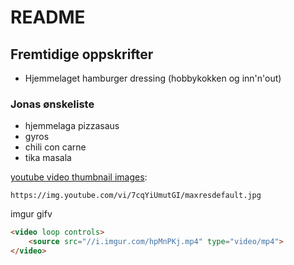 # README

## Fremtidige oppskrifter

- Hjemmelaget hamburger dressing (hobbykokken og inn'n'out)

### Jonas ønskeliste
- hjemmelaga pizzasaus
- gyros
- chili con carne 
- tika masala

[youtube video thumbnail images](https://stackoverflow.com/questions/2068344/how-do-i-get-a-youtube-video-thumbnail-from-the-youtube-api):

```
https://img.youtube.com/vi/7cqYiUmutGI/maxresdefault.jpg
```

imgur gifv 

```html
<video loop controls>
	<source src="//i.imgur.com/hpMnPKj.mp4" type="video/mp4">
</video>
```


